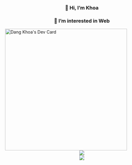 

<div align=center>
    <h3>👋 Hi, I’m Khoa</h3>
    <h3>👀 I’m interested in Web</h3>
</div>

<div>
    <a href="https://app.daily.dev/khoahc"><img src="https://github.com/khoahc/khoahc/devcard.svg" width="400" alt="Dang Khoa's Dev Card"/></a>
</div>

<div align=center>
  <img src="http://github-readme-streak-stats.herokuapp.com?user=khoahc&theme=dracula&date_format=M%20j%5B%2C%20Y%5D" />
</div>
<div align=center>
  <img src="https://github-readme-stats.vercel.app/api?username=khoahc&hide=contribs,prs&theme=dracula&date_format=M%20j%5B%2C%20Y%5D" />
</div>
